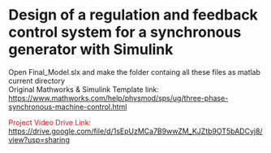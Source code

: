 # Design of a regulation and feedback control system for a synchronous generator with Simulink

Open Final_Model.slx and make the folder containg all these files as matlab current directory <br>
Original Mathworks & Simulink Template link: https://www.mathworks.com/help/physmod/sps/ug/three-phase-synchronous-machine-control.html  <br>

<font color='red'> Project Video Drive Link: https://drive.google.com/file/d/1sEpUzMCa7B9wwZM_KJZtb9OT5bADCvj8/view?usp=sharing </font>
